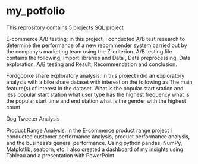 # my_potfolio
This reprository contains 5 projects
SQL project

E-commerce A/B testing: in this project, i conducted A/B test research to determine the performance of a new recommender system carried out by the company’s marketing team using the Z-criterion. A/B testing file contains the following; Import libraries and Data , Data preprocessing, Data exploration, A/B testing and Result, Recommendation and conclusion.

Fordgobike share exploratory analysis: in this project i did an exploratory analysis with a bike share dataset with interest on the following as The main feature(s) of interest in the dataset.
What is the popular start station and less popular start station
what user type has the highest frequency
what is the popular start time and end station
what is the gender with the highest count

Dog Tweeter Analysis

Product Range Analysis: in the E-commerce product range project i conducted customer performance analysis, product performance analysis, and the business’s general performance. Using python pandas, NumPy, Matplotlib, seaborn, etc. I also created a dashboard of my insights using Tableau and a presentation with PowerPoint
